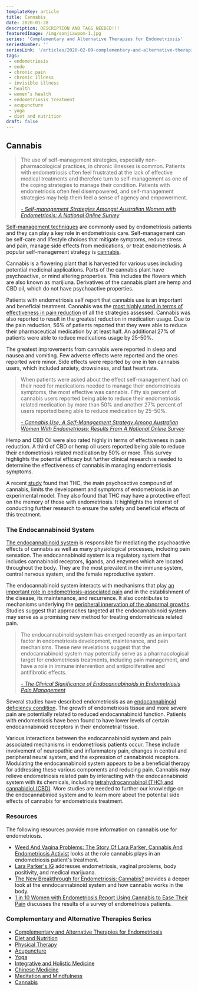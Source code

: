 ```yaml
--- 
templateKey: article
title: Cannabis
date: 2020-01-28
description: DESCRIPTION AND TAGS NEEDED!!!
featuredImage: /img/sonjiawpom-1.jpg
series: 'Complementary and Alternative Therapies for Endometriosis'
seriesNumber: ''
seriesLink: '/articles/2020-02-09-complementary-and-alternative-therapies-for-endometriosis/'
tags:
 - endometriosis
 - endo
 - chronic pain
 - chronic illness
 - invisible illness
 - health
 - women’s health
 - endometriosis treatment
 - acupuncture
 - yoga
 - diet and nutrition 
draft: false
--- 
```


<h2>Cannabis</h2>

<blockquote>The use of self-management strategies, especially non-pharmacological practices, in chronic illnesses is common. Patients with endometriosis often feel frustrated at the lack of effective medical treatments and therefore turn to self-management as one of the coping strategies to manage their condition. Patients with endometriosis often feel disempowered, and self-management strategies may help them feel a sense of agency and empowerment.

<cite><a href="https://bmccomplementalternmed.biomedcentral.com/articles/10.1186/s12906-019-2431-x" target="_blank" rel="noopener noreferrer">- Self-management Strategies Amongst Australian Women with Endometriosis: A National Online Survey</a></cite>

</blockquote>
 
<p><a href="https://www.ncbi.nlm.nih.gov/pubmed/25769875?dopt=Abstract" target="_blank" rel="noopener noreferrer">Self-management techniques</a> are commonly used by endometriosis patients and they can play a key role in endometriosis care. Self-management can be self-care and lifestyle choices that mitigate symptoms, reduce stress and pain, manage side effects from medications, or treat endometriosis. A popular self-management strategy is <a href="https://bmccomplementalternmed.biomedcentral.com/articles/10.1186/s12906-019-2431-x" target="_blank" rel="noopener noreferrer">cannabis</a>.</p>

Cannabis is a flowering plant that is harvested for various uses including potential medicinal applications. Parts of the cannabis plant have psychoactive, or mind altering properties. This includes the flowers which are also known as marijiuna. Derivatives of the cannabis plant are hemp and CBD oil, which do not have psychoactive properties. 

Patients with endometriosis self report that cannabis use is an important and beneficial treatment. Cannabis was the <a href="https://www.jogc.com/article/S1701-2163(19)30808-4/fulltext" target="_blank" rel="noopener noreferrer"> most highly rated in terms of effectiveness in pain reduction</a> of all the strategies assessed. Cannabis was also reported to result in the greatest reduction in medication usage. Due to the pain reduction, 56% of patients reported that they were able to reduce their pharmaceutical medication by at least half. An additional 27% of patients were able to reduce medications usage by 25-50%. 

The greatest improvements from cannabis were reported in sleep and nausea and vomiting. Few adverse effects were reported and the ones reported were minor. Side effects were reported by one in ten cannabis users, which included anxiety, drowsiness, and fast heart rate.

<blockquote>When patients were asked about the effect self-management had on their need for medications needed to manage their endometriosis symptoms, the most effective was cannabis. Fifty six percent of cannabis users reported being able to reduce their endometriosis related medication by more than 50% and another 27% percent of users reported being able to reduce medication by 25–50%.

<cite><a href="https://www.jogc.com/article/S1701-2163(19)30808-4/fulltext" target="_blank" rel="noopener noreferrer">- Cannabis Use, A Self-Management Strategy Among Australian Women With Endometriosis: Results From A National Online Survey</a></cite>

</blockquote>


Hemp and CBD Oil were also rated highly in terms of effectiveness in pain reduction. A third of CBD or hemp oil users reported being able to reduce their endometriosis related medication by 50% or more. This survey highlights the potential efficacy but further clinical research is needed to determine the effectiveness of cannabis in managing endometriosis symptoms.

A recent <a href="https://www.eurekalert.org/pub_releases/2020-01/e-cis011420.php?fbclid=IwAR1JYiwlEmGjtriKU2vnxrNF1Htofqz2chZRxs-vE-ghnO9AP9BRTKfuxKU" target="_blank" rel="noopener noreferrer">study</a> found that THC, the main psychoactive compound of cannabis, limits the development and symptoms of endometriosis in an experimental model. They also found that THC may have a protective effect on the memory of those with endometriosis. It highlights the interest of conducting further research to ensure the safety and beneficial effects of this treatment. 

<h3>The Endocannabinoid System</h3>

<a href="https://theconversation.com/1-in-10-women-with-endometriosis-report-using-cannabis-to-ease-their-pain-126516" target="_blank" rel="noopener noreferrer">The endocannabinoid system</a> is responsible for mediating the psychoactive effects of cannabis as well as many physiological processes, including pain sensation. The endocannabinoid system is a regulatory system that includes cannabinoid receptors, ligands, and enzymes which are located throughout the body. They are the most prevalent in the immune system, central nervous system, and the female reproductive system. 

The endocannabinoid system interacts with mechanisms that play <a href="https://www.ncbi.nlm.nih.gov/pmc/articles/PMC5436335/" target="_blank" rel="noopener noreferrer">an important role in endometriosis-associated pain</a> and in the establishment of the disease, its maintenance, and recurrence. It also contributes to mechanisms underlying the <a href="https://www.ncbi.nlm.nih.gov/pmc/articles/PMC2972363/" target="_blank" rel="noopener noreferrer">peripheral innervation of the abnormal growths</a>. Studies suggest that approaches targeted at the endocannabinoid system may serve as a promising new method for treating endometriosis related pain. 

<blockquote>The endocannabinoid system has emerged recently as an important factor in endometriosis development, maintenance, and pain mechanisms. These new revelations suggest that the endocannabinoid system may potentially serve as a pharmacological target for endometriosis treatments, including pain management, and have a role in immune intervention and antiproliferative and antifibrotic effects.

<cite><a href="https://www.ncbi.nlm.nih.gov/pmc/articles/PMC5436335/" target="_blank" rel="noopener noreferrer">- The Clinical Significance of Endocannabinoids in Endometriosis Pain Management</a></cite>

</blockquote>

Several studies have described endometriosis as an <a href="https://www.ncbi.nlm.nih.gov/pubmed/15159679/" target="_blank" rel="noopener noreferrer">endocannabinoid deficiency condition</a>. The growth of endometriosis tissue and more severe pain are potentially related to reduced endocannabinoid function. Patients with endometriosis have been found to have lower levels of certain endocannabinoid receptors in their endometrial tissue.

Various interactions between the endocannabinoid system and pain associated mechanisms in endometriosis patients occur. These include involvement of neuropathic and inflammatory pain, changes in central and peripheral neural system, and the expression of cannabinoid receptors. Modulating the endocannabinoid system appears to be a beneficial therapy for addressing these various components and reducing pain. Cannabis may relieve endometriosis related pain by interacting with the endocannabinoid system with its chemicals, including <a href="http://theconversation.com/1-in-10-women-with-endometriosis-report-using-cannabis-to-ease-their-pain-126516" target="_blank" rel="noopener noreferrer">tetrahydrocannabinol (THC) and cannabidiol (CBD)</a>. More studies are needed to further our knowledge on the endocannabiniod system and to learn more about the potential side effects of cannabis for endometriosis treatment. 

<h3>Resources</h3>

The following resources provide more information on cannabis use for endometriosis.

* <a href="https://www.forbes.com/sites/javierhasse/2019/12/04/lara-parker/#16937b1561e2" target="_blank" rel="noopener noreferrer">Weed And Vagina Problems: The Story Of Lara Parker, Cannabis And Endometriosis Activist</a> looks at the role cannabis plays in an endometriosis patient's treatment. 
* <a href="https://www.instagram.com/laraeparker/?hl=en" target="_blank" rel="noopener noreferrer">Lara Parker's IG</a> addresses endometriosis, vaginal problems, body positivity, and medical marijuana. 
* <a href="https://drjess.com/new-breakthrough-endometriosis-cannabis/" target="_blank" rel="noopener noreferrer">The New Breakthrough for Endometriosis: Cannabis?</a> provides a deeper look at the enndocannabinoid system and how cannabis works in the body.
* <a href="http://theconversation.com/1-in-10-women-with-endometriosis-report-using-cannabis-to-ease-their-pain-126516" target="_blank" rel="noopener noreferrer">1 in 10 Women with Endometriosis Report Using Cannabis to Ease Their Pain</a> discusses the results of a survey of endometriosis patients. 

<h3 class="table-of-contents">Complementary and Alternative Therapies Series</h3>

- <a href="/articles/2020-02-09-complementary-and-alternative-therapies-for-endometriosis/" target="_blank" rel="noopener noreferrer">Complementary and Alternative Therapies for Endometriosis</a>
- <a href="/articles/2020-01-31-diet-nutrition" target="_blank" rel="noopener noreferrer">Diet and Nutrition</a>
- <a href="/articles/2020-01-30-physical-therapy" target="_blank" rel="noopener noreferrer">Physical Therapy</a>
- <a href="/articles/2020-01-29-acupuncture" target="_blank" rel="noopener noreferrer">Acupuncture</a>
- <a href="/articles/2020-01-28-yoga" target="_blank" rel="noopener noreferrer">Yoga</a>
- <a href="/articles/2020-01-27-integrative-holistic-medicine" target="_blank" rel="noopener noreferrer">Integrative and Holistic Medicine</a>
- <a href="/articles/2020-01-26-chinese-medicine" target="_blank" rel="noopener noreferrer">Chinese Medicine</a>
- <a href="/articles/2020-01-25-meditation-mindfulness" target="_blank" rel="noopener noreferrer">Meditation and Mindfulness</a>
- <a href="/articles/2020-01-24-cannabis" target="_blank" rel="noopener noreferrer">Cannabis</a>
